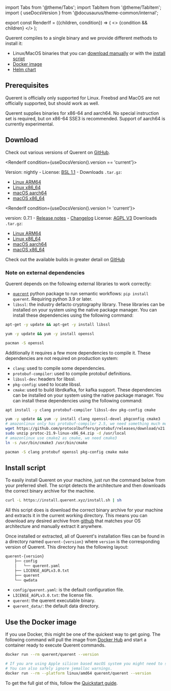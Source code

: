 import Tabs from '@theme/Tabs';
import TabItem from '@theme/TabItem';
import { useDocsVersion } from '@docusaurus/theme-common/internal';

export const RenderIf = ({children, condition}) => (
    <>
        {condition && children}
    </>
);

Querent compiles to a single binary and we provide different methods to install it:

- Linux/MacOS binaries that you can [download manually](#download) or with the [install script](#install-script)
- [Docker image](#use-the-docker-image)
- [Helm chart](/docs/deployment/kubernetes.md)

## Prerequisites

Querent is officially only supported for Linux. Freebsd and MacOS are not officially supported, but should work as well.

Querent supplies binaries for x86-64 and aarch64. No special instruction set is required, but on x86-64 SSE3 is recommended.
Support of aarch64 is currently experimental.

## Download

Check out various versions of Querent on [GitHub](https://github.com/querent-ai/distribution/releases).

<RenderIf condition={useDocsVersion().version == 'current'}>

Version: nightly -
License: [BSL 1.1](https://github.com/querent-ai/distribution/blob/main/LICENSE.md) -
Downloads `.tar.gz`:

- [Linux ARM64](https://github.com/querent-ai/distribution/releases/download/nightly/querent-nightly-aarch64-unknown-linux-gnu.tar.gz)
- [Linux x86_64](https://github.com/querent-ai/distribution/releases/download/nightly/querent-nightly-x86_64-unknown-linux-gnu.tar.gz)
- [macOS aarch64](https://github.com/querent-ai/distribution/releases/download/nightly/querent-nightly-aarch64-apple-darwin.tar.gz)
- [macOS x86_64](https://github.com/querent-ai/distribution/releases/download/nightly/querent-nightly-x86_64-apple-darwin.tar.gz)

</RenderIf>

<!-- Bellow is the set of links to edit when a new version is released -->
<RenderIf condition={useDocsVersion().version != 'current'}>

version: 0.7.1 - [Release notes](https://github.com/querent-ai/distribution/releases/tag/v0.7.1) - [Changelog](https://github.com/querent-ai/distribution/blob/main/CHANGELOG.md)
License: [AGPL V3](https://github.com/querent-ai/distribution/blob/main/LICENSE.md)
Downloads `.tar.gz`:

- [Linux ARM64](https://github.com/querent-ai/distribution/releases/download/v0.7.1/querent-v0.7.1-aarch64-unknown-linux-gnu.tar.gz)
- [Linux x86_64](https://github.com/querent-ai/distribution/releases/download/v0.7.1/querent-v0.7.1-x86_64-unknown-linux-gnu.tar.gz)
- [macOS aarch64](https://github.com/querent-ai/distribution/releases/download/v0.7.1/querent-v0.7.1-aarch64-apple-darwin.tar.gz)
- [macOS x86_64](https://github.com/querent-ai/distribution/releases/download/v0.7.1/querent-v0.7.1-x86_64-apple-darwin.tar.gz)

</RenderIf>

Check out the available builds in greater detail on [GitHub](https://github.com/querent-ai/distribution/releases)

### Note on external dependencies

Querent depends on the following external libraries to work correctly:

- [`querent`](https://pypi.org/project/querent/) python package to run semantic workflows: `pip install querent`. Requiring python 3.9 or later.
- `libssl`: the industry defacto cryptography library.
These libraries can be installed on your system using the native package manager.
You can install these dependencies using the following command:

<Tabs>

<TabItem value="ubuntu" label="Ubuntu">

```bash
apt-get -y update && apt-get -y install libssl
```

</TabItem>

<TabItem value="aws-linux" label="AWS Linux">

```bash
yum -y update && yum -y install openssl
```

</TabItem>

<TabItem value="arch-linux" label="Arch Linux">

```bash
pacman -S openssl
```

</TabItem>

</Tabs>

Additionally it requires a few more dependencies to compile it. These dependencies are not required on production system:

- `clang`: used to compile some dependencies.
- `protobuf-compiler`: used to compile protobuf definitions.
- `libssl-dev`: headers for libssl.
- `pkg-config`: used to locate libssl.
- `cmake`: used to build librdkafka, for kafka support.
These dependencies can be installed on your system using the native package manager.
You can install these dependencies using the following command:

<Tabs>

<TabItem value="ubuntu" label="Ubuntu">

```bash
apt install -y clang protobuf-compiler libssl-dev pkg-config cmake
```

</TabItem>

<TabItem value="aws-linux" label="AWS Linux">

```bash
yum -y update && yum -y install clang openssl-devel pkgconfig cmake3
# amazonlinux only has protobuf-compiler 2.5, we need something much more up to date.
wget https://github.com/protocolbuffers/protobuf/releases/download/v21.9/protoc-21.9-linux-x86_64.zip
sudo unzip protoc-21.9-linux-x86_64.zip -d /usr/local
# amazonlinux use cmake2 as cmake, we need cmake3
ln -s /usr/bin/cmake3 /usr/bin/cmake
```

</TabItem>

<TabItem value="arch-linux" label="Arch Linux">

```bash
pacman -S clang protobuf openssl pkg-config cmake make
```

</TabItem>

</Tabs>

## Install script

To easily install Querent on your machine, just run the command below from your preferred shell.
The script detects the architecture and then downloads the correct binary archive for the machine.

```bash
curl -L https://install.querent.xyz/install.sh | sh
```

All this script does is download the correct binary archive for your machine and extracts it in the current working directory. This means you can download any desired archive from [github](https://github.com/querent-ai/distribution/releases) that matches your OS architecture and manually extract it anywhere.

Once installed or extracted, all of Querent's installation files can be found in a directory named `querent-{version}` where `version` is the corresponding version of Querent. This directory has the following layout:

```bash
querent-{version}
    ├── config
    │   └── querent.yaml
    ├── LICENSE_AGPLv3.0.txt
    ├── querent
    └── qwdata
```

- `config/querent.yaml`: is the default configuration file.
- `LICENSE_AGPLv3.0.txt`: the license file.
- `querent`: the querent executable binary.
- `querent_data/`: the default data directory.

## Use the Docker image

If you use Docker, this might be one of the quickest way to get going.
The following command will pull the image from [Docker Hub](https://hub.docker.com/r/querent/querent)
and start a container ready to execute Querent commands.

```bash
docker run --rm querent/querent --version

# If you are using Apple silicon based macOS system you might need to specify the platform.
# You can also safely ignore jemalloc warnings.
docker run --rm --platform linux/amd64 querent/querent --version
```

To get the full gist of this, follow the [Quickstart guide](./quickstart.md).
